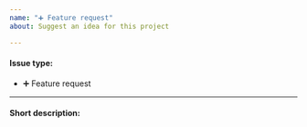 ```yaml
---
name: "➕ Feature request"
about: Suggest an idea for this project

---
```


<!--Thanks in advance for this issue, you're awesome! Please fill in the following template and make sure your title clear and concisely summarizes the feature.-->

#### Issue type:

- :heavy_plus_sign: Feature request

____

#### Short description:

<!--A clear and concise description of what you want to happen.-->
